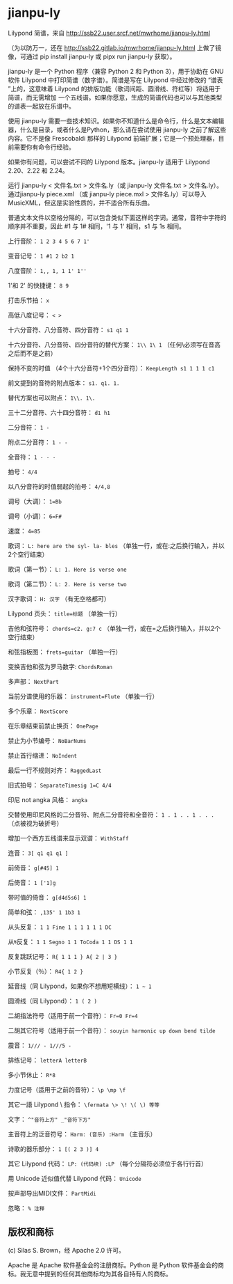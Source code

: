 # jianpu-ly

Lilypond 简谱，来自 http://ssb22.user.srcf.net/mwrhome/jianpu-ly.html

（为以防万一，还在 http://ssb22.gitlab.io/mwrhome/jianpu-ly.html 上做了镜像，可通过 pip install jianpu-ly 或 pipx run jianpu-ly 获取）。

jianpu-ly 是一个 Python 程序（兼容 Python 2 和 Python 3），用于协助在 GNU 软件 Lilypond 中打印简谱（数字谱）。简谱是写在 Lilypond 中经过修改的 “谱表 ”上的，这意味着 Lilypond 的排版功能（歌词间距、圆滑线、符杠等）将适用于简谱，而无需增加 一个五线谱。如果你愿意，生成的简谱代码也可以与其他类型的谱表一起放在乐谱中。

使用 jianpu-ly 需要一些技术知识。如果你不知道什么是命令行，什么是文本编辑器，什么是目录，或者什么是Python，那么请在尝试使用 jianpu-ly 之前了解这些内容。它不是像 Frescobaldi 那样的 Lilypond 前端扩展；它是一个预处理器，目前需要你有命令行经验。

如果你有问题，可以尝试不同的 Lilypond 版本。jianpu-ly 适用于 Lilypond 2.20、2.22 和 2.24。

运行 jianpu-ly < 文件名.txt > 文件名.ly（或 jianpu-ly 文件名.txt > 文件名.ly）。通过jianpu-ly piece.xml （或 jianpu-ly piece.mxl > 文件名.ly）可以导入MusicXML，但这是实验性质的，并不适合所有乐曲。

普通文本文件以空格分隔的，可以包含类似下面这样的字词。通常，音符中字符的顺序并不重要，因此 #1 与 1# 相同，'1 与 1' 相同，s1 与 1s 相同。

上行音阶： `1 2 3 4 5 6 7 1'`

变音记号： `1 #1 2 b2 1`

八度音阶： `1,, 1, 1 1' 1''`

1'和 2' 的快捷键： `8 9`

打击乐节拍： `x`

高低八度记号： `< >`

十六分音符、八分音符、四分音符： `s1 q1 1`

十六分音符、八分音符、四分音符的替代方案： `1\\ 1\ 1` （任何\必须写在音高之后而不是之前）

保持不变的时值 （4个十六分音符+1个四分音符）： `KeepLength s1 1 1 1 c1`

前文提到的音符的附点版本： `s1. q1. 1.`

替代方案也可以附点： `1\\. 1\.`

三十二分音符、六十四分音符： `d1 h1`

二分音符： `1 -`

附点二分音符： `1 - -`

全音符： `1 - - -`

拍号： `4/4`

以八分音符的时值弱起的拍号： `4/4,8`

调号（大调）： `1=Bb`

调号（小调）： `6=F#`

速度： `4=85`

歌词： `L: here are the syl- la- bles` （单独一行，或在:之后换行输入，并以2个空行结束）

歌词（第一节）： `L: 1. Here is verse one`

歌词（第二节）： `L: 2. Here is verse two`

汉字歌词： `H: 汉字` （有无空格都可）

Lilypond 页头： `title=标题` （单独一行）

吉他和弦符号： `chords=c2. g:7 c` （单独一行，或在=之后换行输入，并以2个空行结束）

和弦指板图： `frets=guitar` （单独一行）

变换吉他和弦为罗马数字: `ChordsRoman`

多声部： `NextPart`

当前分谱使用的乐器： `instrument=Flute` （单独一行）

多个乐章： `NextScore`

在乐章结束前禁止换页： `OnePage`

禁止为小节编号： `NoBarNums`

禁止首行缩进： `NoIndent`

最后一行不规则对齐： `RaggedLast`

旧式拍号： `SeparateTimesig 1=C 4/4`

印尼 not angka 风格： `angka`

交替使用印尼风格的二分音符、附点二分音符和全音符： `1 . 1 . . 1 . . .` （点被视为破折号）

增加一个西方五线谱来显示双谱： `WithStaff`

连音： `3[ q1 q1 q1 ]`

前倚音： `g[#45] 1`

后倚音： `1 ['1]g`

带时值的倚音： `g[d4d5s6] 1`

简单和弦： `,135' 1 1b3 1`

从头反复： `1 1 Fine 1 1 1 1 1 1 DC`

从𝄋反复： `1 1 Segno 1 1 ToCoda 1 1 DS 1 1`

反复跳跃记号： `R{ 1 1 1 } A{ 2 | 3 }`

小节反复（％）： `R4{ 1 2 }`

延音线（同 Lilypond，如果你不想用短横线）： `1 ~ 1`

圆滑线（同 Lilypond）： `1 ( 2 )`

二胡指法符号（适用于前一个音符）： `Fr=0 Fr=4`

二胡其它符号（适用于前一个音符）： `souyin harmonic up down bend tilde`

震音： `1/// - 1///5 -`

排练记号： `letterA letterB`

多小节休止： `R*8`

力度记号（适用于之前的音符）： `\p \mp \f`

其它一語 Lilypond \ 指令： `\fermata \> \! \( \) 等等`

文字： `^"音符上方" _"音符下方"`

主音符上的泛音符号： `Harm: (音乐) :Harm` （主音乐）

诗歌的器乐部分： `1 [( 2 3 )] 4`

其它 Lilypond 代码： `LP: (代码块) :LP` （每个分隔符必须位于各行行首）

用 Unicode 近似值代替 Lilypond 代码： `Unicode`

按声部导出MIDI文件： `PartMidi`

忽略： `% 注释`


版权和商标
------------------------

(c) Silas S. Brown，经 Apache 2.0 许可。

Apache 是 Apache 软件基金会的注册商标。Python 是 Python 软件基金会的商标。我无意中提到的任何其他商标均为其各自持有人的商标。
